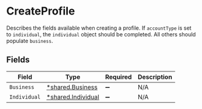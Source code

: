 # CreateProfile

Describes the fields available when creating a profile.
If `accountType` is set to `individual`, the `individual` object should be completed. All others should populate `business`.



## Fields

| Field                                                          | Type                                                           | Required                                                       | Description                                                    |
| -------------------------------------------------------------- | -------------------------------------------------------------- | -------------------------------------------------------------- | -------------------------------------------------------------- |
| `Business`                                                     | [*shared.Business](../../../pkg/models/shared/business.md)     | :heavy_minus_sign:                                             | N/A                                                            |
| `Individual`                                                   | [*shared.Individual](../../../pkg/models/shared/individual.md) | :heavy_minus_sign:                                             | N/A                                                            |